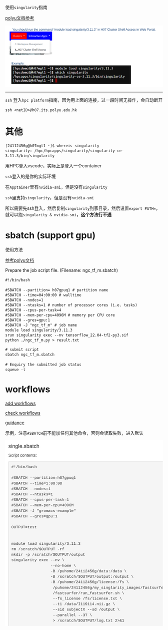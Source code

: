 使用`singularity`指南

[polyu文档参考](https://www.polyu.edu.hk/its/researchsupport/en/hpc-platform/user-guides-videos/#uda)

![image-20240925123455526](./assets/image-20240925123455526.png)

---------------------------

`ssh` 登入`hpc platform`指南，因为用上面的连接，过一段时间无操作，会自动断开

```shell
ssh <netID>@h07.its.polyu.edu.hk
```

# 其他

```shell
[24112456g@h07mgt1 ~]$ whereis singularity
singularity: /hpc/hpcapps/singularity/singularity-ce-3.11.3/bin/singularity
```

用HPC登入vscode，实际上是登入一个container

`ssh`登入的是你的实际环境

在`Apptainer`里有`nvidia-smi`，但是没有`singularity`

`ssh`里支持`singularity`，但是没有`nvidia-smi`

所以需要先ssh登入，然后复制`singularity`到家目录，然后设置`export PATH=`，就可以跑`singularity & nvidia-smi`，**这个方法行不通**

# sbatch (support gpu)

使用方法

[参考polyu文档](https://connectpolyu-my.sharepoint.com/personal/itsupres_connect_polyu_hk/_layouts/15/onedrive.aspx?id=%2Fpersonal%2Fitsupres%5Fconnect%5Fpolyu%5Fhk%2FDocuments%2FResearchWebPage%2FSHPC%2FOOD%2FSHPC%5Ftensorflow%5Fgpu%5Fsingularity%5Fexample%2Epdf&parent=%2Fpersonal%2Fitsupres%5Fconnect%5Fpolyu%5Fhk%2FDocuments%2FResearchWebPage%2FSHPC%2FOOD&ga=1)

Prepare the job script file. (Filename: ngc_tf_m.sbatch)

```shell
#!/bin/bash

#SBATCH --partition= h07gpuq1 # partition name
#SBATCH --time=04:00:00 # walltime
#SBATCH --nodes=1
#SBATCH --ntasks=1 # number of processor cores (i.e. tasks)
#SBATCH --cpus-per-task=4
#SBATCH --mem-per-cpu=4096M # memory per CPU core
#SBATCH --gres=gpu:1
#SBATCH -J "ngc_tf_m" # job name
module load singularity/3.11.3
srun singularity exec --nv tensorflow_22.04-tf2-py3.sif 
python ./ngc_tf_m.py > result.txt

```

```shell
# submit script
sbatch ngc_tf_m.sbatch

# Enquiry the submitted job status
squeue -l
```

# workflows

[add workflows](https://studenthpc.polyu.edu.hk/pun/sys/myjobs/workflows)

[check workflows](https://studenthpc.polyu.edu.hk/pun/sys/dashboard/activejobs)

[guidance](https://connectpolyu-my.sharepoint.com/personal/itsupres_connect_polyu_hk/_layouts/15/onedrive.aspx?id=%2Fpersonal%2Fitsupres%5Fconnect%5Fpolyu%5Fhk%2FDocuments%2FResearchWebPage%2FSHPC%2FOOD%2Fweb%5Fhpcmanage%2Epdf&parent=%2Fpersonal%2Fitsupres%5Fconnect%5Fpolyu%5Fhk%2FDocuments%2FResearchWebPage%2FSHPC%2FOOD&ga=1)

示例，注意`#SBATCH`前不能加任何其他命令，否则会读取失败，进入默认

![image-20240925175859198](./assets/image-20240925175859198.png)

